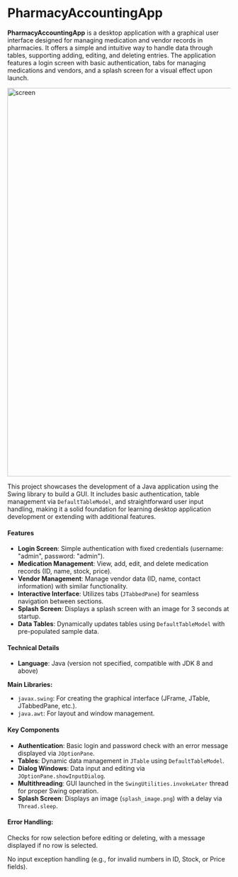 # PharmacyAccountingApp
**PharmacyAccountingApp** is a desktop application with a graphical user interface designed for managing medication and vendor records in pharmacies. It offers a simple and intuitive way to handle data through tables, supporting adding, editing, and deleting entries. The application features a login screen with basic authentication, tabs for managing medications and vendors, and a splash screen for a visual effect upon launch.

<img width="877" alt="screen" src="https://github.com/user-attachments/assets/c5dcb118-ce2c-4211-860a-553c316e98f4" />

This project showcases the development of a Java application using the Swing library to build a GUI. It includes basic authentication, table management via `DefaultTableModel`, and straightforward user input handling, making it a solid foundation for learning desktop application development or extending with additional features.

#### Features

- **Login Screen**: Simple authentication with fixed credentials (username: "admin", password: "admin").
- **Medication Management**: View, add, edit, and delete medication records (ID, name, stock, price).
- **Vendor Management**: Manage vendor data (ID, name, contact information) with similar functionality.
- **Interactive Interface**: Utilizes tabs (`JTabbedPane`) for seamless navigation between sections.
- **Splash Screen**: Displays a splash screen with an image for 3 seconds at startup.
- **Data Tables**: Dynamically updates tables using `DefaultTableModel` with pre-populated sample data.

#### Technical Details

- **Language**: Java (version not specified, compatible with JDK 8 and above)

**Main Libraries:**

- `javax.swing`: For creating the graphical interface (JFrame, JTable, JTabbedPane, etc.).
- `java.awt`: For layout and window management.

#### Key Components

- **Authentication**: Basic login and password check with an error message displayed via `JOptionPane`.
- **Tables**: Dynamic data management in `JTable` using `DefaultTableModel`.
- **Dialog Windows**: Data input and editing via `JOptionPane.showInputDialog`.
- **Multithreading**: GUI launched in the `SwingUtilities.invokeLater` thread for proper Swing operation.
- **Splash Screen**: Displays an image (`splash_image.png`) with a delay via `Thread.sleep`.

#### Error Handling:

Checks for row selection before editing or deleting, with a message displayed if no row is selected.

No input exception handling (e.g., for invalid numbers in ID, Stock, or Price fields).
